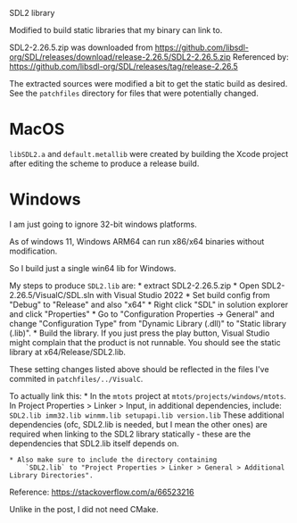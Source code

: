 SDL2 library

Modified to build static libraries that my
binary can link to.

SDL2-2.26.5.zip was downloaded from https://github.com/libsdl-org/SDL/releases/download/release-2.26.5/SDL2-2.26.5.zip
Referenced by: https://github.com/libsdl-org/SDL/releases/tag/release-2.26.5

The extracted sources were modified a bit to get the static build as desired. See the `patchfiles` directory
for files that were potentially changed.

# MacOS

`libSDL2.a` and `default.metallib` were created by building the Xcode project after editing the scheme
to produce a release build.

# Windows

I am just going to ignore 32-bit windows platforms.

As of windows 11, Windows ARM64 can run x86/x64 binaries
without modification.

So I build just a single win64 lib for Windows.

My steps to produce `SDL2.lib` are:
    * extract SDL2-2.26.5.zip
    * Open SDL2-2.26.5/VisualC/SDL.sln with Visual Studio 2022
    * Set build config from "Debug" to "Release" and also "x64"
    * Right click "SDL" in solution explorer and click "Properties"
    * Go to "Configuration Properties -> General" and change
        "Configuration Type" from "Dynamic Library (.dll)" to
        "Static library (.lib)".
    * Build the library. If you just press the play button,
        Visual Studio might complain that the product is not
        runnable.
        You should see the static library at x64/Release/SDL2.lib.

These setting changes listed above should be reflected in the files I've commited in `patchfiles/../VisualC`.

To actually link this:
    * In the `mtots` project at `mtots/projects/windows/mtots`.
        In Project Properties > Linker > Input, in additional dependencies,
        include:
        ```
        SDL2.lib
        imm32.lib
        winmm.lib
        setupapi.lib
        version.lib
        ```
    These additional dependencies (ofc, SDL2.lib is needed, but
    I mean the other ones) are required when linking to the SDL2 library
    statically - these are the dependencies that SDL2.lib itself
    depends on.

    * Also make sure to include the directory containing
        `SDL2.lib` to "Project Properties > Linker > General > Additional Library Directories".


Reference:
https://stackoverflow.com/a/66523216

Unlike in the post, I did not need CMake.
